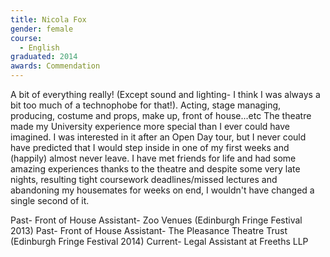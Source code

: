 ```yaml
---
title: Nicola Fox
gender: female
course:
  - English
graduated: 2014
awards: Commendation
---
```


A bit of everything really! (Except sound and lighting- I think I was always a bit too much of a technophobe for that!). Acting, stage managing, producing, costume and props, make up, front of house...etc
The theatre made my University experience more special than I ever could have imagined. I was interested in it after an Open Day tour, but I never could have predicted that I would step inside in one of my first weeks and (happily) almost never leave. I have met friends for life and had some amazing experiences thanks to the theatre and despite some very late nights, resulting tight coursework deadlines/missed lectures and abandoning my housemates for weeks on end, I wouldn't have changed a single second of it.


Past- Front of House Assistant- Zoo Venues (Edinburgh Fringe Festival 2013)
Past- Front of House Assistant- The Pleasance Theatre Trust (Edinburgh Fringe Festival 2014)
Current- Legal Assistant at Freeths LLP






